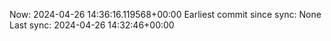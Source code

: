 Now: 2024-04-26 14:36:16.119568+00:00 Earliest commit since sync: None Last sync: 2024-04-26 14:32:46+00:00
